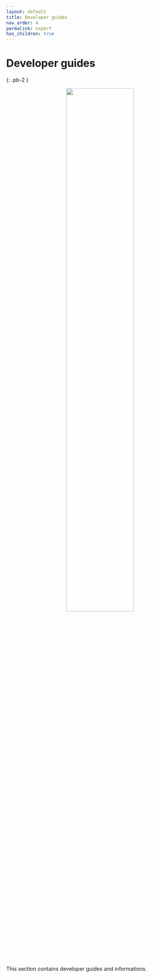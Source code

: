 ```yaml
---
layout: default
title: Developer guides
nav_order: 4
permalink: expert
has_children: true
---
```


# Developer guides
{: .pb-2 }
<p align="center">
  <img loading="lazy" src="/Aeretrea/assets/images/dev.png" width="60%"/>
</p>

This section contains developer guides and informations.
